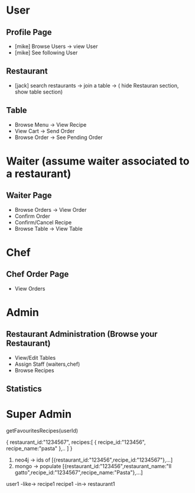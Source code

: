# User

## Profile Page

- [mike] Browse Users -> view User
- [mike] See following User

## Restaurant

- [jack] search restaurants -> join a table -> ( hide Restauran section, show table section)

## Table

- Browse Menu -> View Recipe
- View Cart -> Send Order
- Browse Order -> See Pending Order

# Waiter (assume waiter associated to a restaurant)

## Waiter Page

- Browse Orders -> View Order
- Confirm Order
- Confirm/Cancel Recipe
- Browse Table -> View Table

# Chef

## Chef Order Page

- View Orders

# Admin

## Restaurant Administration (Browse your Restaurant)

- View/Edit Tables
- Assign Staff (waiters,chef)
- Browse Recipes

## Statistics

# Super Admin

<!--  -->

getFavouritesRecipes(userId)

{
restaurant_id:"1234567",
recipes:[
{
recipe_id:"123456",
recipe_name:"pasta"
},..
]
}

1. neo4j -> ids of [{restaurant_id:"123456",recipe_id:"1234567"},...]
2. mongo -> populate [{restaurant_id:"123456",restaurant_name:"Il gatto",recipe_id:"1234567",recipe_name:"Pasta"},...]

user1 -like-> recipe1
recipe1 -in-> restaurant1
